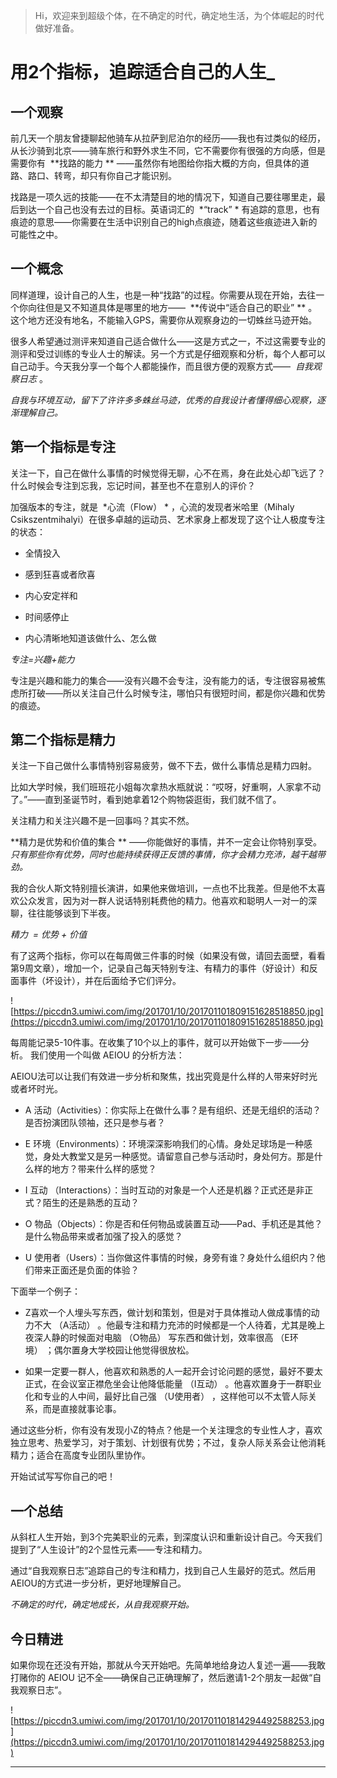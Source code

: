 > Hi，欢迎来到超级个体，在不确定的时代，确定地生活，为个体崛起的时代做好准备。

# 用2个指标，追踪适合自己的人生_

## 一个观察

前几天一个朋友曾捷聊起他骑车从拉萨到尼泊尔的经历——我也有过类似的经历，从长沙骑到北京——骑车旅行和野外求生不同，它不需要你有很强的方向感，但是需要你有  **找路的能力 ** ——虽然你有地图给你指大概的方向，但具体的道路、路口、转弯，却只有你自己才能识别。

找路是一项久远的技能——在不太清楚目的地的情况下，知道自己要往哪里走，最后到达一个自己也没有去过的目标。英语词汇的  *“track” * 有追踪的意思，也有痕迹的意思——你需要在生活中识别自己的high点痕迹，随着这些痕迹进入新的可能性之中。    

## 一个概念

同样道理，设计自己的人生，也是一种“找路”的过程。你需要从现在开始，去往一个你向往但是又不知道具体是哪里的地方——  **传说中“适合自己的职业” ** 。这个地方还没有地名，不能输入GPS，需要你从观察身边的一切蛛丝马迹开始。

很多人希望通过测评来知道自己适合做什么——这是方式之一，不过这需要专业的测评和受过训练的专业人士的解读。另一个方式是仔细观察和分析，每个人都可以自己动手。今天我分享一个每个人都能操作，而且很方便的观察方式——  *自我观察日志* 。

 *自我与环境互动，留下了许许多多蛛丝马迹，优秀的自我设计者懂得细心观察，逐渐理解自己。*

## 第一个指标是专注

关注一下，自己在做什么事情的时候觉得无聊，心不在焉，身在此处心却飞远了？什么时候会专注到忘我，忘记时间，甚至也不在意别人的评价？

加强版本的专注，就是  *心流（Flow） * ，心流的发现者米哈里（Mihaly Csikszentmihalyi）在很多卓越的运动员、艺术家身上都发现了这个让人极度专注的状态：

* 全情投入

* 感到狂喜或者欣喜

* 内心安定祥和

* 时间感停止

* 内心清晰地知道该做什么、怎么做

 *专注=兴趣+能力*

专注是兴趣和能力的集合——没有兴趣不会专注，没有能力的话，专注很容易被焦虑所打破——所以关注自己什么时候专注，哪怕只有很短时间，都是你兴趣和优势的痕迹。

## 第二个指标是精力

关注一下自己做什么事情特别容易疲劳，做不下去，做什么事情总是精力四射。

比如大学时候，我们班班花小姐每次拿热水瓶就说：“哎呀，好重啊，人家拿不动了。”——直到圣诞节时，看到她拿着12个购物袋逛街，我们就不信了。

关注精力和关注兴趣不是一回事吗？其实不然。

 **精力是优势和价值的集合 ** ——你能做好的事情，并不一定会让你特别享受。  *只有那些你有优势，同时也能持续获得正反馈的事情，你才会精力充沛，越干越带劲。*

我的合伙人斯文特别擅长演讲，如果他来做培训，一点也不比我差。但是他不太喜欢公众发言，因为对一群人说话特别耗费他的精力。他喜欢和聪明人一对一的深聊，往往能够谈到下半夜。

 *精力  = 优势 + 价值*

有了这两个指标，你可以在每周做三件事的时候（如果没有做，请回去面壁，看看第9周文章），增加一个，记录自己每天特别专注、有精力的事件（好设计）和反面事件（坏设计），并在后面给予它们评分。

![https://piccdn3.umiwi.com/img/201701/10/201701101809151628518850.jpg](https://piccdn3.umiwi.com/img/201701/10/201701101809151628518850.jpg)

每周能记录5-10件事。在收集了10个以上的事件，就可以开始做下一步——分析。 我们使用一个叫做 AEIOU 的分析方法：

AEIOU法可以让我们有效进一步分析和聚焦，找出究竟是什么样的人带来好时光或者坏时光。 

* A 活动（Activities）：你实际上在做什么事？是有组织、还是无组织的活动？是否扮演团队领袖，还只是参与者？

* E 环境（Environments）：环境深深影响我们的心情。身处足球场是一种感觉，身处大教堂又是另一种感觉。请留意自己参与活动时，身处何方。那是什么样的地方？带来什么样的感觉？

* I 互动 （Interactions）：当时互动的对象是一个人还是机器？正式还是非正式？陌生的还是熟悉的互动？

* O 物品（Objects）：你是否和任何物品或装置互动——Pad、手机还是其他？是什么物品带来或者加强了投入的感觉？

* U 使用者（Users）：当你做这件事情的时候，身旁有谁？身处什么组织内？他们带来正面还是负面的体验？   

下面举一个例子：

* Z喜欢一个人埋头写东西，做计划和策划，但是对于具体推动人做成事情的动力不大 （A活动） 。他最专注和精力充沛的时候都是一个人待着，尤其是晚上夜深人静的时候面对电脑 （O物品） 写东西和做计划，效率很高 （E环境） ；偶尔置身大学校园让他觉得很放松。

* 如果一定要一群人，他喜欢和熟悉的人一起开会讨论问题的感觉，最好不要太正式，在会议室正襟危坐会让他降低能量 （I互动） 。他喜欢置身于一群职业化和专业的人中间，最好比自己强 （U使用者） ，这样他可以不太管人际关系，而是直接就事论事。

通过这些分析，你有没有发现小Z的特点？他是一个关注理念的专业性人才，喜欢独立思考、热爱学习，对于策划、计划很有优势；不过，复杂人际关系会让他消耗精力；适合在高度专业团队里协作。

开始试试写写你自己的吧！

## 一个总结

从斜杠人生开始，到3个完美职业的元素，到深度认识和重新设计自己。今天我们提到了“人生设计”的2个显性元素——专注和精力。

通过“自我观察日志”追踪自己的专注和精力，找到自己人生最好的范式。然后用AEIOU的方式进一步分析，更好地理解自己。

 *不确定的时代，确定地成长，从自我观察开始。*

## 今日精进

如果你现在还没有开始，那就从今天开始吧。先简单地给身边人复述一遍——我敢打赌你的 AEIOU 记不全——确保自己正确理解了，然后邀请1-2个朋友一起做“自我观察日志”。

![https://piccdn3.umiwi.com/img/201701/10/201701101814294492588253.jpg](https://piccdn3.umiwi.com/img/201701/10/201701101814294492588253.jpg)

---
